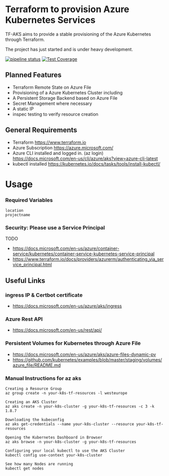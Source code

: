 # Terraform to provision Azure Kubernetes Services
TF-AKS aims to provide a stable provisioning of the Azure Kubernetes through Terraform.

The project has just started and is under heavy development.

[![pipeline status](https://gitlab.com/datadarius/tf-aks/badges/master/pipeline.svg)](https://gitlab.com/datadarius/tf-aks/commits/master)
[![Test Coverage](https://api.codeclimate.com/v1/badges/b881a797cb75808d006a/test_coverage)](https://codeclimate.com/github/datadarius/tf-aks/test_coverage)

## Planned Features
* Terraform Remote State on Azure File 
* Provisioning of a Azure Kubernetes Cluster including
* A Persistent Storage Backend based on Azure File
* Secret Management where necessary
* A static IP
* inspec testing to verify resource creation


## General Requirements

* Terraform https://www.terraform.io 
* Azure Subscription https://azure.microsoft.com/
* Azure CLI installed and logged in. (az login) https://docs.microsoft.com/en-us/cli/azure/aks?view=azure-cli-latest
* kubectl installed https://kubernetes.io/docs/tasks/tools/install-kubectl/

# Usage

### Required Variables
```
location
projectname
```

### Security: Please use a Service Principal
TODO
* https://docs.microsoft.com/en-us/azure/container-service/kubernetes/container-service-kubernetes-service-principal
* https://www.terraform.io/docs/providers/azurerm/authenticating_via_service_principal.html


## Useful Links

### ingress IP & Certbot certificate
* https://docs.microsoft.com/en-us/azure/aks/ingress

### Azure Rest API 
* https://docs.microsoft.com/en-us/rest/api/

### Persistent Volumes for Kubernetes through Azure File
* https://docs.microsoft.com/en-us/azure/aks/azure-files-dynamic-pv
* https://github.com/kubernetes/examples/blob/master/staging/volumes/azure_file/README.md


### Manual Instructions for az aks

```
Creating a Resource Group
az group create -n your-k8s-tf-resources -l westeurope

Creating an AKS Cluster
az aks create -n your-k8s-cluster -g your-k8s-tf-resources -c 3 -k 1.8.7

Downloading the kubeconfig
az aks get-credentials --name your-k8s-cluster --resource your-k8s-tf-resources

Opening the Kubernetes Dashboard in Browser
az aks browse -n your-k8s-cluster -g your-k8s-tf-resources

Configuring your local kubectl to use the AKS Cluster
kubectl config use-context your-k8s-cluster

See how many Nodes are running
kubectl get nodes
```



